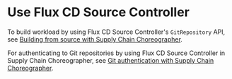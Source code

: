 # Use Flux CD Source Controller

To build workload by using Flux CD Source Controller's `GitRepository` API, 
see [Building from source with Supply Chain Choreographer](../scc/building-from-source.hbs.md#git-source).

For authenticating to Git repositories by using Flux CD Source Controller in Supply Chain Choreographer, 
see [Git authentication with Supply Chain Choreographer](../scc/git-auth.hbs.md).
